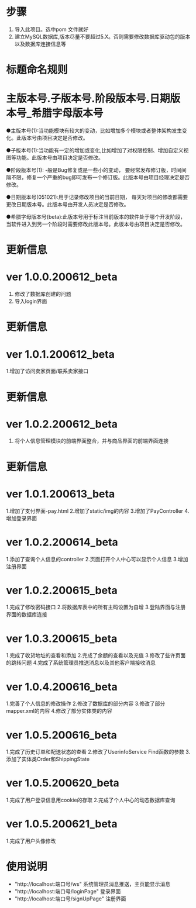 # 步骤
1. 导入此项目。选中pom 文件就好
2. 建立MySQL数据库,版本尽量不要超过5.X。否则需要修改数据库驱动包的版本以及数据库连接信息等


# 标题命名规则
# 主版本号.子版本号.阶段版本号.日期版本号_希腊字母版本号
●主版本号(1):当功能模块有较大的变动，比如增加多个模块或者整体架构发生变化。此版本号由项目决定是否修改。

●子版本号(1):当功能有一定的增加或变化,比如增加了对权限控制、增加自定义视图等功能。此版本号由项目决定是否修改。

●阶段版本号(1): -般是Bug修复或是一些小的变动， 要经常发布修订版，时间间隔不限，修复一个严重的bug即可发布一个修订版。此版本号由项目经理决定是否修改。

●日期版本号(051021):用于记录修改项目的当前日期， 每天对项目的修改都需要更改日期版本号。此版本号由开发人员决定是否修改。

●希腊字母版本号(beta):此版本号用于标注当前版本的软件处于哪个开发阶段，当软件进入到另一个阶段时需要修改此版本号。此版本号由项目决定是否修改。


# 更新信息
# ver 1.0.0.200612_beta
1. 修改了数据库创建的问题
2. 导入login界面
# 更新信息
# ver 1.0.1.200612_beta
1.增加了访问卖家页面/联系卖家接口
# 更新信息
# ver 1.0.2.200612_beta
1.  将个人信息管理模块的前端界面整合，并与商品界面的前端界面连接
# 更新信息
# ver 1.0.1.200613_beta
1.增加了支付界面-pay.html
2.增加了static/img的内容
3.增加了PayController
4.增加登录界面
# ver 1.0.2.200614_beta
1.添加了查询个人信息的controller
2.页面打开个人中心可以显示个人信息
3.增加注册界面
# ver 1.0.2.200615_beta
1.完成了修改密码接口
2.将数据库表中的所有主码设置为自增
3.登陆界面与注册界面的数据库连接
# ver 1.0.3.200615_beta
1.完成了收货地址的查看和添加
2.完成了余额的查看以及充值
3.修改了些许页面的跳转问题
4.完成了系统管理员推送消息以及其他客户端接收消息
# ver 1.0.4.200616_beta
1.完善了个人信息的修改操作
2.修改了数据库的部分内容
3.修改了部分mapper.xml的内容
4.修改了部分实体类的内容
# ver 1.0.5.200616_beta
1.完成了历史订单和配送状态的查看
2.修改了UserinfoService Find函数的参数
3.添加了实体类Order和ShippingState

# ver 1.0.5.200620_beta
1.完成了用户登录信息用cookie的存取
2.完成了个人中心的动态数据库查询

# ver 1.0.5.200621_beta
1.完成了用户头像修改

# 使用说明
+ "http://localhost:端口号/ws"  系统管理员消息推送，主页能显示消息
+ "http://localhost:端口号/loginPage"  登录界面
+ "http://localhost:端口号/signUpPage"     注册界面